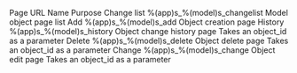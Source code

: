 
Page	URL Name	Purpose
Change list	%(app)s\_%(model)s\_changelist	Model object page list
Add	%(app)s\_%(model)s\_add	Object creation page
History	%(app)s\_%(model)s\_history	Object change history page
Takes an object_id as a parameter
Delete	%(app)s\_%(model)s\_delete	Object delete page
Takes an object_id as a parameter
Change	%(app)s\_%(model)s\_change	Object edit page
Takes an object_id as a parameter